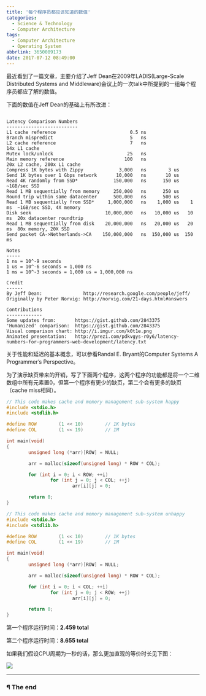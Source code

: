 ```yaml
---
title: '每个程序员都应该知道的数值'
categories:
  - Science & Technology
  - Computer Architecture
tags:
  - Computer Architecture
  - Operating System
abbrlink: 3650089173
date: 2017-07-12 08:49:00
---
```


最近看到了一篇文章，主要介绍了Jeff Dean在2009年LADIS(Large-Scale Distributed Systems and Middleware)会议上的一次talk中所提到的一组每个程序员都应了解的数值。

下面的数值在Jeff Dean的基础上有所改进：

<!-- more -->

```

Latency Comparison Numbers
--------------------------
L1 cache reference                           0.5 ns
Branch mispredict                            5   ns
L2 cache reference                           7   ns                      14x L1 cache
Mutex lock/unlock                           25   ns
Main memory reference                      100   ns                      20x L2 cache, 200x L1 cache
Compress 1K bytes with Zippy             3,000   ns        3 us
Send 1K bytes over 1 Gbps network       10,000   ns       10 us
Read 4K randomly from SSD*             150,000   ns      150 us          ~1GB/sec SSD
Read 1 MB sequentially from memory     250,000   ns      250 us
Round trip within same datacenter      500,000   ns      500 us
Read 1 MB sequentially from SSD*     1,000,000   ns    1,000 us    1 ms  ~1GB/sec SSD, 4X memory
Disk seek                           10,000,000   ns   10,000 us   10 ms  20x datacenter roundtrip
Read 1 MB sequentially from disk    20,000,000   ns   20,000 us   20 ms  80x memory, 20X SSD
Send packet CA->Netherlands->CA    150,000,000   ns  150,000 us  150 ms

Notes
-----
1 ns = 10^-9 seconds
1 us = 10^-6 seconds = 1,000 ns
1 ms = 10^-3 seconds = 1,000 us = 1,000,000 ns

Credit
------
By Jeff Dean:               http://research.google.com/people/jeff/
Originally by Peter Norvig: http://norvig.com/21-days.html#answers

Contributions
-------------
Some updates from:       https://gist.github.com/2843375
'Humanized' comparison:  https://gist.github.com/2843375
Visual comparison chart: http://i.imgur.com/k0t1e.png
Animated presentation:   http://prezi.com/pdkvgys-r0y6/latency-numbers-for-programmers-web-development/latency.txt
```

关于性能和延迟的基本概念，可以参看Randal E. Bryant的Computer Systems A Programmer’s Perspective。

为了演示缺页带来的开销，写了下面两个程序，这两个程序的功能都是将一个二维数组中所有元素置0，但第一个程序有更少的缺页，第二个会有更多的缺页（cache miss相同）。

```C
// This code makes cache and memory management sub-system happy
#include <stdio.h>
#include <stdlib.h>

#define ROW        (1 << 10)        // 1K bytes
#define COL        (1 << 19)        // 1M

int main(void)
{
        unsigned long (*arr)[ROW] = NULL;

        arr = malloc(sizeof(unsigned long) * ROW * COL);

        for (int i = 0; i < ROW; ++i)
                for (int j = 0; j < COL; ++j)
                        arr[i][j] = 0;

        return 0;
}
```

```C
// This code makes cache and memory management sub-system unhappy
#include <stdio.h>
#include <stdlib.h>

#define ROW        (1 << 10)        // 1K bytes
#define COL        (1 << 19)        // 1M

int main(void)
{
        unsigned long (*arr)[ROW] = NULL;

        arr = malloc(sizeof(unsigned long) * ROW * COL);

        for (int i = 0; i < COL; ++i)
                for (int j = 0; j < ROW; ++j)
                        arr[i][j] = 0;

        return 0;
}
```

第一个程序运行时间：**2.459 total**

第二个程序运行时间：**8.655 total**

如果我们假设CPU周期为一秒的话，那么更加直观的等价时长见下图：

![](http://oyui6c341.bkt.clouddn.com/images/2017/每个程序员都应该知道的数值/01.jpg)

---

### ¶ The end

